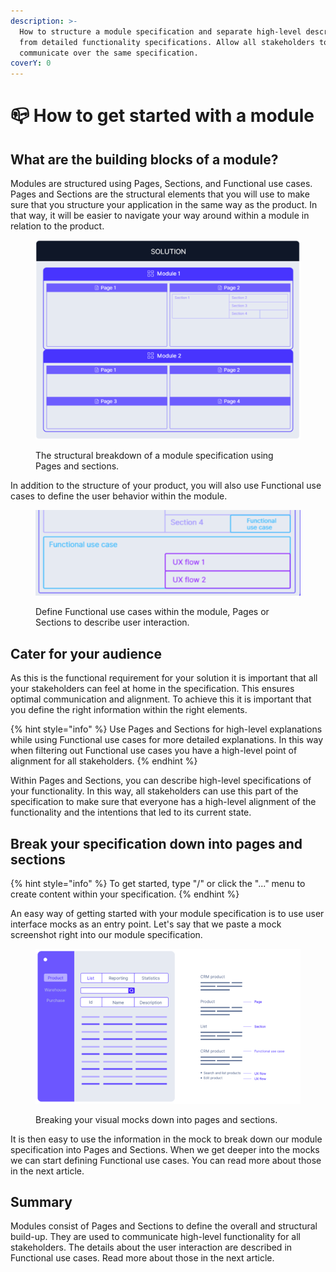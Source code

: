 ```yaml
---
description: >-
  How to structure a module specification and separate high-level descriptions
  from detailed functionality specifications. Allow all stakeholders to
  communicate over the same specification.
coverY: 0
---
```


# 📪 How to get started with a module

## What are the building blocks of a module?

Modules are structured using Pages, Sections, and Functional use cases. Pages and Sections are the structural elements that you will use to make sure that you structure your application in the same way as the product. In that way, it will be easier to navigate your way around within a module in relation to the product.

<figure><img src="../.gitbook/assets/image (7).png" alt=""><figcaption><p>The structural breakdown of a module specification using Pages and sections.</p></figcaption></figure>

In addition to the structure of your product, you will also use Functional use cases to define the user behavior within the module.

<figure><img src="../.gitbook/assets/image (8).png" alt=""><figcaption><p>Define Functional use cases within the module, Pages or Sections to describe user interaction.</p></figcaption></figure>

## Cater for your audience

As this is the functional requirement for your solution it is important that all your stakeholders can feel at home in the specification. This ensures optimal communication and alignment. To achieve this it is important that you define the right information within the right elements.&#x20;

{% hint style="info" %}
Use Pages and Sections for high-level explanations while using Functional use cases for more detailed explanations. In this way when filtering out Functional use cases you have a high-level point of alignment for all stakeholders.
{% endhint %}

Within Pages and Sections, you can describe high-level specifications of your functionality. In this way, all stakeholders can use this part of the specification to make sure that everyone has a high-level alignment of the functionality and the intentions that led to its current state.

## Break your specification down into pages and sections

{% hint style="info" %}
To get started, type "/" or click the "..."  menu to create content within your specification.
{% endhint %}

An easy way of getting started with your module specification is to use user interface mocks as an entry point. Let's say that we paste a mock screenshot right into our module specification.

<figure><img src="../.gitbook/assets/image (9).png" alt=""><figcaption><p>Breaking your visual mocks down into pages and sections.</p></figcaption></figure>

It is then easy to use the information in the mock to break down our module specification into Pages and Sections. When we get deeper into the mocks we can start defining Functional use cases. You can read more about those in the next article.

## Summary

Modules consist of Pages and Sections to define the overall and structural build-up. They are used to communicate high-level functionality for all stakeholders. The details about the user interaction are described in Functional use cases. Read more about those in the next article.

